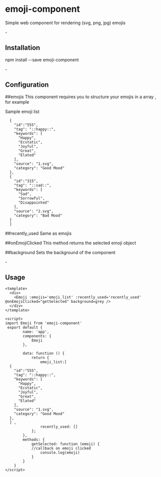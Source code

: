 # emoji-component
Simple web component for rendering (svg, png, jpg) emojis

-<h2>Installation </h2>

npm install --save emoji-component


-<h2>Configuration</h2>


##emojis
This component requires you to structure your emojis in a array , for example

Sample emoji list

```[
  {
    "id":"555",
    "tag": "::happy::",
    "keywords": [
      "Happy",
      "Ecstatic",
      "Joyful",
      "Great",
      "Elated"
    ],
    "source": "1.svg",
    "category": "Good Mood"
  },
  {
    "id":"315",
    "tag": "::sad::",
    "keywords": [
      "Sad",
      "Sorrowful",
      "Disappointed"
    ],
    "source": "2.svg",
    "category": "Bad Mood"
  }
  ]
  ```
  
##recently_used
Same as emojis

##onEmojiClicked
This method returns the selected emoji object

   
  

##background
Sets the background of the component


-<h2>Usage</h2>
```
<template>
  <div>
    <Emoji :emojis='emoji_list' :recently_used='recently_used' @onEmojiClicked="getSelected" background=grey />
  </div>
</template>

<script>
import Emoji from 'emoji-component'
 export default {
        name: 'app',
        components: {
            Emoji
        },

        data: function () {
            return {
                emoji_list:[
  {
    "id":"555",
    "tag": "::happy::",
    "keywords": [
      "Happy",
      "Ecstatic",
      "Joyful",
      "Great",
      "Elated"
    ],
    "source": "1.svg",
    "category": "Good Mood"
  },
  ] ,
                recently_used: []
            };
        },
        methods: {
            getSelected: function (emoji) {
            //callback on emoji clicked 
                console.log(emoji)
            }
        }
    }
</script>
```
